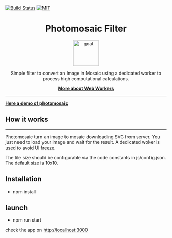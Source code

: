 [![Build Status](https://travis-ci.org/bayesianforce/photomosaic.svg?branch=master)](https://travis-ci.org/bayesianforce/photomosaic)
[![MIT](https://img.shields.io/npm/l/gccx.svg)](https://github.com/bayesianforce/photomosaic/blob/master/README.md)

<div align="center">
<h1>Photomosaic Filter</h1>

<a href="https://www.emojione.com/emoji/1f410">
<img height="80" width="80" alt="goat" src="https://raw.githubusercontent.com/kentcdodds/react-testing-library/master/other/goat.png" />
</a>

<p>Simple filter to convert an Image in Mosaic using a dedicated worker to process high computational calculations.</p>

[**More about Web Workers**](https://developer.mozilla.org/en-US/docs/Web/API/Web_Workers_API/Using_web_workers)

</div>

<hr />

[**Here a demo of photomosaic**](https://photomosaicool.herokuapp.com/)

## How it works

---

Photomosaic turn an image to mosaic downloading SVG from server. You just need to load your image and wait for the result.
A dedicated woker is used to avoid UI freeze.

The tile size should be configurable via the code constants in js/config.json.
The default size is 10x10.

## Installation

- npm install

## launch

- npm run start

check the app on <http://localhost:3000>
